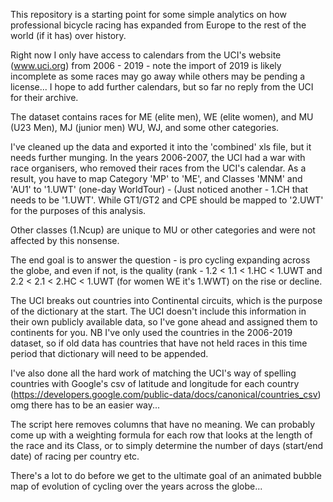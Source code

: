 This repository is a starting point for some simple analytics on how professional bicycle racing has expanded from Europe to the rest of the world (if it has) over history.

Right now I only have access to calendars from the UCI's website (www.uci.org) from 2006 - 2019 - note the import of 2019 is likely incomplete as some races may go away while others may be pending a license... I hope to add further calendars, but so far no reply from the UCI for their archive. 

The dataset contains races for ME (elite men), WE (elite women), and MU (U23 Men), MJ (junior men) WU, WJ, and some other categories.

I've cleaned up the data and exported it into the 'combined' xls file, but it needs further munging. In the years 2006-2007, the UCI had a war with race organisers, who removed their races from the UCI's calendar. As a result, you have to map Category 'MP' to 'ME', and Classes 'MNM' and 'AU1' to '1.UWT' (one-day WorldTour) - (Just noticed another - 1.CH that needs to be '1.UWT'. While GT1/GT2 and CPE should be mapped to '2.UWT' for the purposes of this analysis.

Other classes (1.Ncup) are unique to MU or other categories and were not affected by this nonsense.

The end goal is to answer the question - is pro cycling expanding across the globe, and even if not, is the quality (rank - 1.2 < 1.1 < 1.HC < 1.UWT and 2.2 < 2.1 < 2.HC < 1.UWT (for women WE it's 1.WWT) on the rise or decline.

The UCI breaks out countries into Continental circuits, which is the purpose of the dictionary at the start. The UCI doesn't include this information in their own publicly available data, so I've gone ahead and assigned them to continents for you. NB I've only used the countries in the 2006-2019 dataset, so if old data has countries that have not held races in this time period that dictionary will need to be appended.

I've also done all the hard work of matching the UCI's way of spelling countries with Google's csv of latitude and longitude for each country (https://developers.google.com/public-data/docs/canonical/countries_csv) omg there has to be an easier way...

The script here removes columns that have no meaning. We can probably come up with a weighting formula for each row that looks at the length of the race and its Class, or to simply determine the number of days (start/end date) of racing per country etc.

There's a lot to do before we get to the ultimate goal of an animated bubble map of evolution of cycling over the years across the globe...
